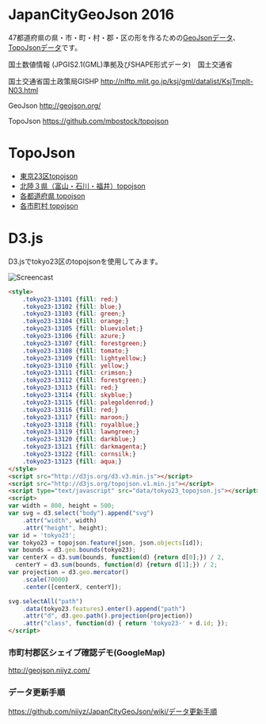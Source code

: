 # JapanCityGeoJson 2016

47都道府県の県・市・町・村・郡・区の形を作るための[GeoJsonデータ](/geojson)、[TopoJsonデータ](/topojson)です。


国土数値情報 (JPGIS2.1(GML)準拠及びSHAPE形式データ)　国土交通省

国土交通省国土政策局GISHP http://nlftp.mlit.go.jp/ksj/gml/datalist/KsjTmplt-N03.html

GeoJson http://geojson.org/

TopoJson https://github.com/mbostock/topojson

# TopoJson
- [東京23区topojson](/topojson/13/tokyo23.topojson)
- [北陸３県（富山・石川・福井）topojson](/topojson/prefectures/hokuriku.topojson)
- [各都道府県 topojson](/topojson/prefectures)
- [各市町村 topojson](/topojson/prefectures)

# D3.js

D3.jsでtokyo23区のtopojsonを使用してみます。

![Screencast](https://github.com/niiyz/JapanCityGeoJson/blob/master/screenshot2.png)


~~~ html
<style>
    .tokyo23-13101 {fill: red;}
    .tokyo23-13102 {fill: blue;}
    .tokyo23-13103 {fill: green;}
    .tokyo23-13104 {fill: orange;}
    .tokyo23-13105 {fill: blueviolet;}
    .tokyo23-13106 {fill: azure;}
    .tokyo23-13107 {fill: forestgreen;}
    .tokyo23-13108 {fill: tomato;}
    .tokyo23-13109 {fill: lightyellow;}
    .tokyo23-13110 {fill: yellow;}
    .tokyo23-13111 {fill: crimson;}
    .tokyo23-13112 {fill: forestgreen;}
    .tokyo23-13113 {fill: red;}
    .tokyo23-13114 {fill: skyblue;}
    .tokyo23-13115 {fill: palegoldenrod;}
    .tokyo23-13116 {fill: red;}
    .tokyo23-13117 {fill: maroon;}
    .tokyo23-13118 {fill: royalblue;}
    .tokyo23-13119 {fill: lawngreen;}
    .tokyo23-13120 {fill: darkblue;}
    .tokyo23-13121 {fill: darkmagenta;}
    .tokyo23-13122 {fill: cornsilk;}
    .tokyo23-13123 {fill: aqua;}
</style>
<script src="http://d3js.org/d3.v3.min.js"></script>
<script src="http://d3js.org/topojson.v1.min.js"></script>
<script type="text/javascript" src="data/tokyo23_topojson.js"></script>
<script>
var width = 800, height = 500;
var svg = d3.select("body").append("svg")
    .attr("width", width)
    .attr("height", height);
var id = 'tokyo23';
var tokyo23 = topojson.feature(json, json.objects[id]);
var bounds = d3.geo.bounds(tokyo23);
var centerX = d3.sum(bounds, function(d) {return d[0];}) / 2,
  centerY = d3.sum(bounds, function(d) {return d[1];}) / 2;
var projection = d3.geo.mercator()
    .scale(70000)
    .center([centerX, centerY]);

svg.selectAll("path")
    .data(tokyo23.features).enter().append("path")
    .attr("d", d3.geo.path().projection(projection))
    .attr("class", function(d) { return 'tokyo23-' + d.id; });
</script>
~~~


### 市町村郡区シェイプ確認デモ(GoogleMap)

http://geojson.niiyz.com/

### データ更新手順
https://github.com/niiyz/JapanCityGeoJson/wiki/データ更新手順
